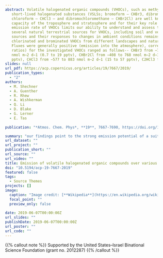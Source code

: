 ```yaml
---
abstract: Volatile halogenated organic compounds (VHOCs), such as methyl halides (CH3X; X is Br, Cl and I) and very 
   short-lived halogenated substances (VSLSs; bromoform – CHBr3, dibromomethane – CH2Br2, bromodichloromethane – CHBrCl2, trichloroethylene – C2HCl3,
   chloroform – CHCl3 – and dibromochloromethane – CHBr2Cl) are well known for their significant influence on ozone concentrations and oxidation 
   capacity of the troposphere and stratosphere and for their key role in aerosol formation. Insufficient characterization of the sources and the 
   emission rate of VHOCs limits our ability to understand and assess their impact in both the troposphere and stratosphere. Over the last two decades, 
   several natural terrestrial sources for VHOCs, including soil and vegetation, have been identified, but our knowledge of emission rates from these 
   sources and their responses to changes in ambient conditions remains limited. Here we report measurements of the mixing ratios and fluxes of several 
   chlorinated and brominated VHOCs from different landscapes and natural and agricultural vegetated sites at the Dead Sea during different seasons. 
   Fluxes were generally positive (emission into the atmosphere), corresponding to elevated mixing ratios, but were highly variable. Fluxes (and mixing 
   ratios) for the investigated VHOCs ranged as follows-- CHBr3 from −79 to 187 nmol m−2 d−1 (1.9 to 22.6 pptv), CH2Br2 from −55 to 71 
   nmol m−2 d−1 (0.7 to 19 pptv), CHBr2Cl from −408 to 768 nmol m−2 d−1 (0.4 to 11 pptv), CHBrCl2 from −29 to 45 nmol m−2 d−1 (0.5 to 9.6 
   pptv), CHCl3 from −577 to 883 nmol m−2 d−1 (15 to 57 pptv), C2HCl3 from −74 to 884 nmol m−2 d−1 (0.4 to 11 pptv), methyl chloride (CH3Cl) from -5300 to 10,800 nmol m−2 d−1 (530 to 730 pptv), methyl bromide (CH3Br) from −111 to 118 nmol m−2 d−1 (7.5 to 14 pptv) and methyl iodide (CH3I) from −25 to 17 nmol m−2 d−1 (0.4 to 2.8 pptv). Taking into account statistical uncertainties, the coastal sites (particularly those where soil is mixed with salt deposits) were identified as sources of all VHOCs, but this was not statistically significant for CHCl3. Further away from the coastal area, the bare soil sites were sources for CHBrCl2, CHBr2Cl, CHCl3, and probably also for CH2Br2 and CH3I, and the agricultural sites were sources for CHBr3, CHBr2Cl and CHBrCl2. In contrast to previous reports, we also observed emissions of brominated trihalomethanes...
slides: null
url_pdf: https://acp.copernicus.org/articles/19/7667/2019/ 
publication_types:
  - "2"
authors:
  - M. Shechner
  - A. Guenther
  - R. Rhew
  - A. Wishkerman
  - Q. Li
  - D. Blake
  - G. Lerner
  - E. Tas
  
publication: "*Atmos. Chem. Phys*, **19**, 7667-7690, https://doi.org/10.5194/acp-19-7667-2019"

summary: "our findings point to the strong emission potential of a suite of VHOCs from saline soils and salt lakes and call for additional studies of emission rates and mechanisms of VHOCs from saline soils and salt lakes. "
url_dataset: ""
url_project: ""
publication_short: ""
url_source: ""
url_video: ""
title: Emission of volatile halogenated organic compounds over various Dead Sea landscapes
doi: "10.5194/acp-19-7667-2019"
featured: false
tags:
  - Source Themes
projects: []
image:
  caption: "Image credit: [**Wikipedia**](https://en.wikipedia.org/wiki/Dead_Sea#/media/File:Dead_Sea,_Jordanian_Shore.jpg)"
  focal_point: ""
  preview_only: false  
  
date: 2019-06-07T00:00:00Z  
url_slides: ""
publishDate: 2019-06-07T00:00:00Z
url_poster: ""
url_code: ""
---
```


{{% callout note %}}
Supported by the United States–Israel Binational Science Foundation (grant no. 2012287) 
{{% /callout %}}
